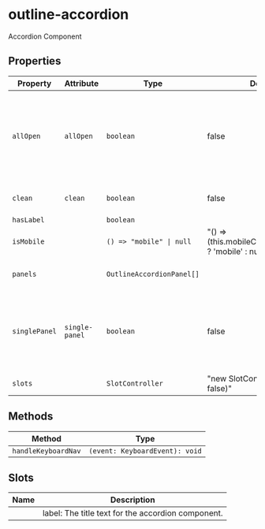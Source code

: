 # outline-accordion

Accordion Component

## Properties

| Property      | Attribute      | Type                      | Default                                          | Description                                      |
|---------------|----------------|---------------------------|--------------------------------------------------|--------------------------------------------------|
| `allOpen`     | `allOpen`      | `boolean`                 | false                                            | Set to 'true' to open all panels at once. Specifically for enhanced editor experience. |
| `clean`       | `clean`        | `boolean`                 | false                                            | Sets to 'clean' variant                          |
| `hasLabel`    |                | `boolean`                 |                                                  |                                                  |
| `isMobile`    |                | `() => "mobile" \| null`  | "() => (this.mobileController.isMobile ? 'mobile' : null)" |                                                  |
| `panels`      |                | `OutlineAccordionPanel[]` |                                                  | Reference to <outline-accordion-panels> in panels slot. |
| `singlePanel` | `single-panel` | `boolean`                 | false                                            | Set to 'true' to create an accordion that can only have one panel open at a time. |
| `slots`       |                | `SlotController`          | "new SlotController(this, false)"                |                                                  |

## Methods

| Method              | Type                           |
|---------------------|--------------------------------|
| `handleKeyboardNav` | `(event: KeyboardEvent): void` |

## Slots

| Name | Description                                      |
|------|--------------------------------------------------|
|      | label: The title text for the accordion component. |
